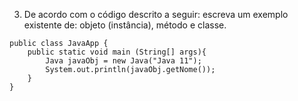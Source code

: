 3. De acordo com o código descrito a seguir: escreva um exemplo
existente de: objeto (instância), método e classe.

```
public class JavaApp {
    public static void main (String[] args){
        Java javaObj = new Java("Java 11");
        System.out.println(javaObj.getNome());
    }
}
```

